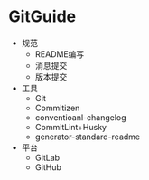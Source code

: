 # GitGuide

* 规范
    * README编写
    * 消息提交
    * 版本提交
* 工具
    * Git
    * Commitizen
    * conventioanl-changelog
    * CommitLint+Husky
    * generator-standard-readme
* 平台
    * GitLab
    * GitHub